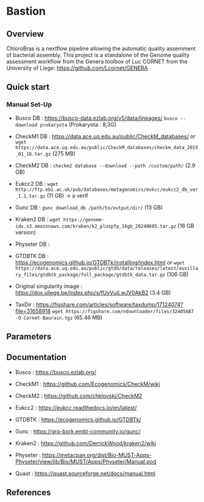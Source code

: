# Bastion

## Overview

ChloroBras is a nextflow pipeline allowing the automatic quality assemment of bacterial assembly. This project is a standalone of the Genome quality assessment workflow from the Genera toolbox of Luc CORNET from the University of Liege: https://github.com/Lcornet/GENERA

## Quick start



### Manual Set-Up

- Busco DB : https://busco-data.ezlab.org/v5/data/lineages/ `busco --download prokaryota` (Prokaryota : 8,3G)

- CheckM1 DB : https://data.ace.uq.edu.au/public/CheckM_databases/
  or `wget https://data.ace.uq.edu.au/public/CheckM_databases/checkm_data_2015_01_16.tar.gz` (275 MB)

- CheckM2 DB : `checkm2 database --download --path /custom/path/` (2.9 GB)

- Eukcc2 DB : `wget http://ftp.ebi.ac.uk/pub/databases/metagenomics/eukcc/eukcc2_db_ver_1.1.tar.gz` (11 GB) -> a verif

- Gunc DB : `gunc download_db /path/to/output/dir/` (13 GB)

- Kraken2 DB : `wget https://genome-idx.s3.amazonaws.com/kraken/k2_pluspfp_16gb_20240605.tar.gz` (16 GB version)

- Physeter DB : 

- GTDBTK DB : https://ecogenomics.github.io/GTDBTk/installing/index.html
  or `wget https://data.ace.uq.edu.au/public/gtdb/data/releases/latest/auxillary_files/gtdbtk_package/full_package/gtdbtk_data.tar.gz` (106 GB)

- Original singularity image : https://dox.uliege.be/index.php/s/fUyVuiLwJV0AkB2 (3.4 GB)

- TaxDir : https://figshare.com/articles/software/taxdump/17124074?file=31658918
  `wget https://figshare.com/ndownloader/files/32405687 -O Cornet-Baurain.tgz`  (65.46 MB)

## Parameters

## Documentation

- Busco : https://busco.ezlab.org/

- CheckM1 : https://github.com/Ecogenomics/CheckM/wiki

- CheckM2 : https://github.com/chklovski/CheckM2

- Eukcc2 : https://eukcc.readthedocs.io/en/latest/

- GTDBTK : https://ecogenomics.github.io/GTDBTk/

- Gunc : https://grp-bork.embl-community.io/gunc/

- Kraken2 : https://github.com/DerrickWood/kraken2/wiki

- Physeter :  https://metacpan.org/dist/Bio-MUST-Apps-Physeter/view/lib/Bio/MUST/Apps/Physeter/Manual.pod

- Quast : https://quast.sourceforge.net/docs/manual.html

## References

